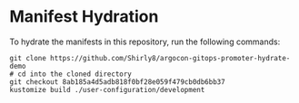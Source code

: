 # Manifest Hydration

To hydrate the manifests in this repository, run the following commands:

```shell
git clone https://github.com/Shirly8/argocon-gitops-promoter-hydrate-demo
# cd into the cloned directory
git checkout 8ab185a4d5adb818f0bf28e059f479cb0db6bb37
kustomize build ./user-configuration/development
```
